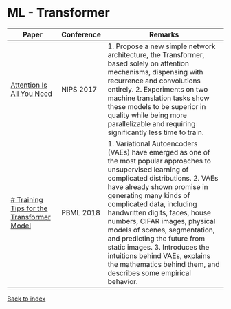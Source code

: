 # ML - Transformer
|Paper|Conference|Remarks
|--|--|--|
|[Attention Is All You Need](https://arxiv.org/pdf/1706.03762)|NIPS 2017|1. Propose a new simple network architecture, the Transformer, based solely on attention mechanisms, dispensing with recurrence and convolutions entirely. 2. Experiments on two machine translation tasks show these models to be superior in quality while being more parallelizable and requiring significantly less time to train.|
|[# Training Tips for the Transformer Model](https://arxiv.org/pdf/1804.00247)|PBML 2018|1. Variational Autoencoders (VAEs) have emerged as one of the most popular approaches to unsupervised learning of complicated distributions. 2. VAEs have already shown promise in generating many kinds of complicated data, including handwritten digits, faces, house numbers, CIFAR images, physical models of scenes, segmentation, and predicting the future from static images. 3. Introduces the intuitions behind VAEs, explains the mathematics behind them, and describes some empirical behavior.|
[Back to index](../README.md)
<!--stackedit_data:
eyJoaXN0b3J5IjpbLTE3NTU1MDc2MDZdfQ==
-->